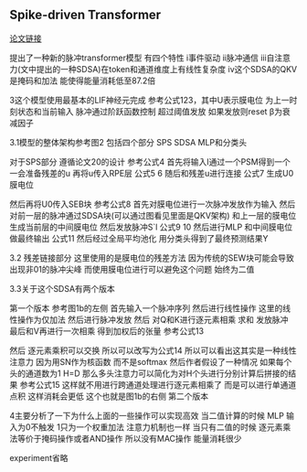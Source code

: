 
## Spike-driven Transformer

[论文链接](https://arxiv.org/pdf/2307.01694)

提出了一种新的脉冲transformer模型 有四个特性 i事件驱动 ii脉冲通信 iii自注意力(文中提出的一种SDSA)在token和通道维度上有线性复杂度 iv这个SDSA的QKV是掩码和加法 能使得能量消耗低至87.2倍

3这个模型使用最基本的LIF神经元完成 参考公式123，其中U表示膜电位 为上一时刻状态和当前输入 脉冲通过阶跃函数控制 超过阈值发放 如果发放则reset β为衰减因子

3.1模型的整体架构参考图2 包括四个部分 SPS SDSA MLP和分类头

对于SPS部分 遵循论文20的设计 参考公式4 首先将输入I通过一个PSM得到一个一会准备残差的u 再将u传入RPE层 公式5 6 随后和残差u进行连接 公式7 生成U0膜电位

然后再将U0传入SEB块 参考公式8 首先对膜电位进行一次脉冲发放作为输入 然后对前一层的脉冲通过SDSA块(可以通过图看见里面是QKV架构) 和上一层的膜电位生成当前层的中间膜电位 然后发放脉冲S`l 公式9 10 然后进行MLP 和中间膜电位做最终输出 公式11 然后经过全局平均池化 用分类头得到了最终预测结果Y

3.2 残差链接部分 这里使用的是膜电位的残差方法 因为传统的SEW块可能会导致出现非01的脉冲尖峰 而使用膜电位进行可以避免这个问题 始终为二值

3.3关于这个SDSA有两个版本

第一个版本 参考图1b的左侧 首先输入一个脉冲序列 然后进行线性操作 这里的线性操作为仅加法 然后进行脉冲发放 然后 对Q和K进行逐元素相乘 求和 发放脉冲 最后和V再进行一次相乘 得到加权后的张量 参考公式13

然后 逐元素乘积可以交换 所以可以改写为公式14 所以可以看出这其实是一种线性注意力 因为用SN作为核函数 而不是softmax 然后作者假设了一种情况 如果每个头的通道数为1 H=D 那么多头注意力可以简化为对H个头进行分别计算后拼接的结果 参考公式15 这样就不用进行跨通道处理进行逐元素相乘了 而是可以进行单通道点积 这样消耗会更低 这个也就是图1b的右侧 第二个版本

4主要分析了一下为什么上面的一些操作可以实现高效 当二值计算的时候 MLP 输入为0不触发 1只为一个权重加法 注意力机制也一样 当只有二值的时候 逐元素乘法等价于掩码操作或者AND操作 所以没有MAC操作 能量消耗很少

experiment省略